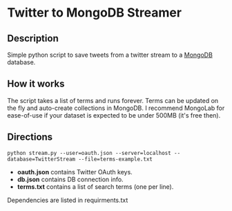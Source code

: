 # Twitter to MongoDB Streamer

## Description
Simple python script to save tweets from a twitter stream to a [MongoDB](http://www.mongodb.org/) database.

## How it works
The script takes a list of terms and runs forever. Terms can be updated on the fly and auto-create collections in MongoDB. I recommend MongoLab for ease-of-use if your dataset is expected to be under 500MB (it's free then).

## Directions
`python stream.py --user=oauth.json --server=localhost --database=TwitterStream --file=terms-example.txt`

*	**oauth.json** contains Twitter OAuth keys.
*	**db.json** contains DB connection info.
*	**terms.txt** contains a list of search terms (one per line).

Dependencies are listed in requirments.txt
